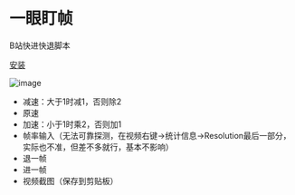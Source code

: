 # 一眼盯帧
B站快进快退脚本

[安装](https://github.com/GongT/bilibili-ff-script/raw/master/script.user.js)

![image](https://github.com/GongT/bilibili-ff-script/assets/2265048/a9b96fff-d52b-44e4-9efb-d7f68f4b545e)

* 减速：大于1时减1，否则除2
* 原速
* 加速：小于1时乘2，否则加1
* 帧率输入（无法可靠探测，在视频右键→统计信息→Resolution最后一部分，实际也不准，但差不多就行，基本不影响）
* 退一帧
* 进一帧
* 视频截图（保存到剪贴板）
